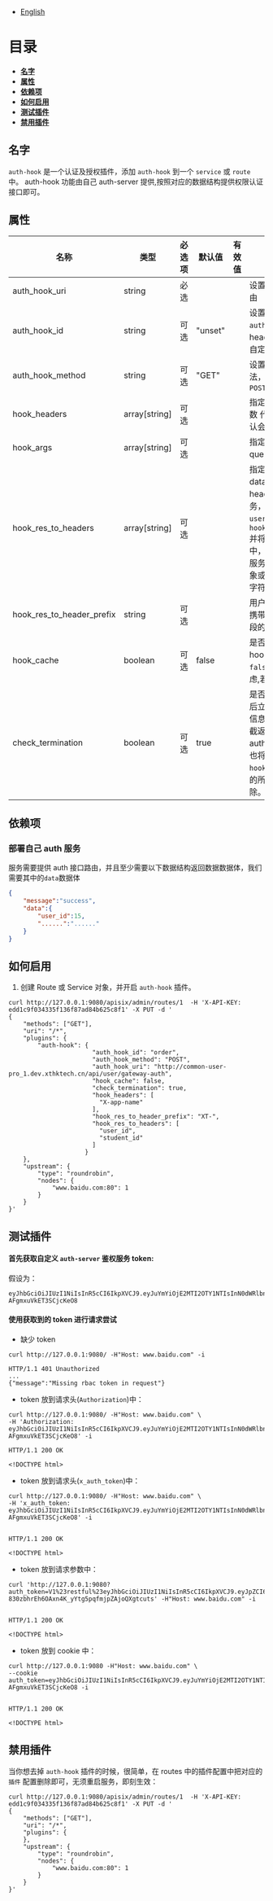 <!--
#
# Licensed to the Apache Software Foundation (ASF) under one or more
# contributor license agreements.  See the NOTICE file distributed with
# this work for additional information regarding copyright ownership.
# The ASF licenses this file to You under the Apache License, Version 2.0
# (the "License"); you may not use this file except in compliance with
# the License.  You may obtain a copy of the License at
#
#     http://www.apache.org/licenses/LICENSE-2.0
#
# Unless required by applicable law or agreed to in writing, software
# distributed under the License is distributed on an "AS IS" BASIS,
# WITHOUT WARRANTIES OR CONDITIONS OF ANY KIND, either express or implied.
# See the License for the specific language governing permissions and
# limitations under the License.
#
-->

- [English](../../plugins/auth-hook.md)

# 目录

- [**名字**](#名字)
- [**属性**](#属性)
- [**依赖项**](#依赖项)
- [**如何启用**](#如何启用)
- [**测试插件**](#测试插件)
- [**禁用插件**](#禁用插件)

## 名字

`auth-hook` 是一个认证及授权插件，添加 `auth-hook` 到一个 `service` 或 `route` 中。
auth-hook 功能由自己 auth-server 提供,按照对应的数据结构提供权限认证接口即可。

## 属性

| 名称                      | 类型          | 必选项 | 默认值  | 有效值 | 描述                                                                                                                                                                                                                                                                    |
| ------------------------- | ------------- | ------ | ------- | ------ | ----------------------------------------------------------------------------------------------------------------------------------------------------------------------------------------------------------------------------------------------------------------------- |
| auth_hook_uri             | string        | 必选   |         |        | 设置`auth-server` 的访问路由                                                                                                                                                                                                                                           |
| auth_hook_id              | string        | 可选   | "unset" |        | 设置`auth_hook_id`, 该`auth_hook_id`将携带在 header 中`Auth-Hook-Id`请求自定义的 auth-server 服务                                                                                                                                                                       |
| auth_hook_method          | string        | 可选   | "GET"   |        | 设置 `auth-server` 的访问方法，默认是`GET`,只允许`POST`,`GET`                                                                                                                                                                                                           |
| hook_headers              | array[string] | 可选   |         |        | 指定业务请求的 header 参数 代理请求 hook 服务，默认会携带`Authorization`                                                                                                                                                                                                |
| hook_args                 | array[string] | 可选   |         |        | 指定请求 query 参数 代理以 query 参数请求 hook 服务                                                                                                                                                                                                                     |
| hook_res_to_headers       | array[string] | 可选   |         |        | 指定 hook 服务返回数据 data 数据体中的字段，加入 headers 参数传递到上游服务，如 data 数据中有`user_id=15`,将拼接`hook_res_to_header_prefix`并将下`_`替换为`-`放入 header 中，以`X-user-id` 请求上游服务，若选择字段是一个对象或许数组，将转换为 json 字符串作为其 value |
| hook_res_to_header_prefix | string        | 可选   |         |        | 用户`hook_res_to_headers` 携带参数转换为 header 字段的前缀                                                                                                                                                                                                              |
| hook_cache                | boolean       | 可选   | false   |        | 是否缓存相同 token 请求 hook 服务的数据体，默认`false` 根据自己业务情况考虑,若开启，将缓存 60S                                                                                                                                                                          |
| check_termination         | boolean       | 可选   | true    |        | 是否请求 auth-server 验证后立即中断请求并返回错误信息，`true` 默认开启立即拦截返回，若设置`false` ，auth-server 若返回错误，也将继续放行，同时将 `hook_res_to_headers` 设置的所有映射 header 字段删除。                                                                 |

## 依赖项

### 部署自己 auth 服务

服务需要提供 auth 接口路由，并且至少需要以下数据结构返回数据数据体，我们需要其中的`data`数据体

```json
{
    "message":"success",
    "data":{
        "user_id":15,
        "......":"......"
    }
}
```

## 如何启用

1. 创建 Route 或 Service 对象，并开启 `auth-hook` 插件。

```shell
curl http://127.0.0.1:9080/apisix/admin/routes/1  -H 'X-API-KEY: edd1c9f034335f136f87ad84b625c8f1' -X PUT -d '
{
    "methods": ["GET"],
    "uri": "/*",
    "plugins": {
        "auth-hook": {
                       "auth_hook_id": "order",
                       "auth_hook_method": "POST",
                       "auth_hook_uri": "http://common-user-pro_1.dev.xthktech.cn/api/user/gateway-auth",
                       "hook_cache": false,
                       "check_termination": true,
                       "hook_headers": [
                         "X-app-name"
                       ],
                       "hook_res_to_header_prefix": "XT-",
                       "hook_res_to_headers": [
                         "user_id",
                         "student_id"
                       ]
                     }
    },
    "upstream": {
        "type": "roundrobin",
        "nodes": {
            "www.baidu.com:80": 1
        }
    }
}'
```

## 测试插件

#### 首先获取自定义 `auth-server` 鉴权服务 token:

假设为：

```shell script
eyJhbGciOiJIUzI1NiIsInR5cCI6IkpXVCJ9.eyJuYmYiOjE2MTI2OTY1NTIsInN0dWRlbnRfaWQiOjk0ODY3LCJ1c2VyX2lkIjoxMDE0NTV9.WYHLjtm6cZgczX0g_Oq3Ycs-AFgmxuVkET3SCjcKeO8
```

#### 使用获取到的 token 进行请求尝试

- 缺少 token

```shell
curl http://127.0.0.1:9080/ -H"Host: www.baidu.com" -i

HTTP/1.1 401 Unauthorized
...
{"message":"Missing rbac token in request"}
```

- token 放到请求头(`Authorization`)中：

```shell
curl http://127.0.0.1:9080/ -H"Host: www.baidu.com" \
-H 'Authorization: eyJhbGciOiJIUzI1NiIsInR5cCI6IkpXVCJ9.eyJuYmYiOjE2MTI2OTY1NTIsInN0dWRlbnRfaWQiOjk0ODY3LCJ1c2VyX2lkIjoxMDE0NTV9.WYHLjtm6cZgczX0g_Oq3Ycs-AFgmxuVkET3SCjcKeO8' -i

HTTP/1.1 200 OK

<!DOCTYPE html>
```

- token 放到请求头(`x_auth_token`)中：

```shell
curl http://127.0.0.1:9080/ -H"Host: www.baidu.com" \
-H 'x_auth_token: eyJhbGciOiJIUzI1NiIsInR5cCI6IkpXVCJ9.eyJuYmYiOjE2MTI2OTY1NTIsInN0dWRlbnRfaWQiOjk0ODY3LCJ1c2VyX2lkIjoxMDE0NTV9.WYHLjtm6cZgczX0g_Oq3Ycs-AFgmxuVkET3SCjcKeO8' -i


HTTP/1.1 200 OK

<!DOCTYPE html>
```

- token 放到请求参数中：

```shell
curl 'http://127.0.0.1:9080?auth_token=V1%23restful%23eyJhbGciOiJIUzI1NiIsInR5cCI6IkpXVCJ9.eyJpZCI6NzQ5LCJ1c2VybmFtZSI6InRlc3QiLCJtYW5hZ2VyIjoiIiwiYXBwaWQiOiJyZXN0ZnVsIiwiaWF0IjoxNTc5NDQ5ODQxLCJleHAiOjE1ODAwNTQ2NDF9.n2-830zbhrEh6OAxn4K_yYtg5pqfmjpZAjoQXgtcuts' -H"Host: www.baidu.com" -i


HTTP/1.1 200 OK

<!DOCTYPE html>
```

- token 放到 cookie 中：

```shell
curl http://127.0.0.1:9080 -H"Host: www.baidu.com" \
--cookie auth_token=eyJhbGciOiJIUzI1NiIsInR5cCI6IkpXVCJ9.eyJuYmYiOjE2MTI2OTY1NTIsInN0dWRlbnRfaWQiOjk0ODY3LCJ1c2VyX2lkIjoxMDE0NTV9.WYHLjtm6cZgczX0g_Oq3Ycs-AFgmxuVkET3SCjcKeO8 -i


HTTP/1.1 200 OK

<!DOCTYPE html>
```

## 禁用插件

当你想去掉 `auth-hook` 插件的时候，很简单，在 routes 中的插件配置中把对应的 `插件` 配置删除即可，无须重启服务，即刻生效：

```shell
curl http://127.0.0.1:9080/apisix/admin/routes/1  -H 'X-API-KEY: edd1c9f034335f136f87ad84b625c8f1' -X PUT -d '
{
    "methods": ["GET"],
    "uri": "/*",
    "plugins": {
    },
    "upstream": {
        "type": "roundrobin",
        "nodes": {
            "www.baidu.com:80": 1
        }
    }
}'
```
